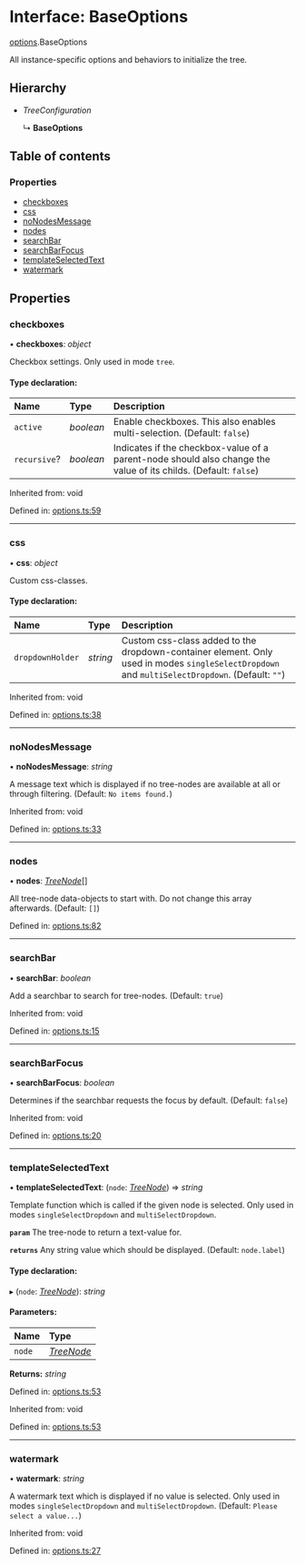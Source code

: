 # Interface: BaseOptions

[options](../modules/options.md).BaseOptions

All instance-specific options and behaviors to initialize the tree.

## Hierarchy

* *TreeConfiguration*

  ↳ **BaseOptions**

## Table of contents

### Properties

- [checkboxes](options.baseoptions.md#checkboxes)
- [css](options.baseoptions.md#css)
- [noNodesMessage](options.baseoptions.md#nonodesmessage)
- [nodes](options.baseoptions.md#nodes)
- [searchBar](options.baseoptions.md#searchbar)
- [searchBarFocus](options.baseoptions.md#searchbarfocus)
- [templateSelectedText](options.baseoptions.md#templateselectedtext)
- [watermark](options.baseoptions.md#watermark)

## Properties

### checkboxes

• **checkboxes**: *object*

Checkbox settings.
Only used in mode `tree`.

#### Type declaration:

Name | Type | Description |
:------ | :------ | :------ |
`active` | *boolean* | Enable checkboxes. This also enables multi-selection. (Default: `false`)   |
`recursive`? | *boolean* | Indicates if the checkbox-value of a parent-node should also change the value of its childs. (Default: `false`)   |

Inherited from: void

Defined in: [options.ts:59](https://github.com/ckotzbauer/simple-tree-component/blob/6c84b56/src/types/options.ts#L59)

___

### css

• **css**: *object*

Custom css-classes.

#### Type declaration:

Name | Type | Description |
:------ | :------ | :------ |
`dropdownHolder` | *string* | Custom css-class added to the dropdown-container element. Only used in modes `singleSelectDropdown` and `multiSelectDropdown`. (Default: `""`)   |

Inherited from: void

Defined in: [options.ts:38](https://github.com/ckotzbauer/simple-tree-component/blob/6c84b56/src/types/options.ts#L38)

___

### noNodesMessage

• **noNodesMessage**: *string*

A message text which is displayed if no tree-nodes are available at all or through filtering.
(Default: `No items found.`)

Inherited from: void

Defined in: [options.ts:33](https://github.com/ckotzbauer/simple-tree-component/blob/6c84b56/src/types/options.ts#L33)

___

### nodes

• **nodes**: [*TreeNode*](tree_node.treenode.md)[]

All tree-node data-objects to start with. Do not change this array afterwards.
(Default: `[]`)

Defined in: [options.ts:82](https://github.com/ckotzbauer/simple-tree-component/blob/6c84b56/src/types/options.ts#L82)

___

### searchBar

• **searchBar**: *boolean*

Add a searchbar to search for tree-nodes. (Default: `true`)

Inherited from: void

Defined in: [options.ts:15](https://github.com/ckotzbauer/simple-tree-component/blob/6c84b56/src/types/options.ts#L15)

___

### searchBarFocus

• **searchBarFocus**: *boolean*

Determines if the searchbar requests the focus by default. (Default: `false`)

Inherited from: void

Defined in: [options.ts:20](https://github.com/ckotzbauer/simple-tree-component/blob/6c84b56/src/types/options.ts#L20)

___

### templateSelectedText

• **templateSelectedText**: (`node`: [*TreeNode*](tree_node.treenode.md)) => *string*

Template function which is called if the given node is selected.
Only used in modes `singleSelectDropdown` and `multiSelectDropdown`.

**`param`** The tree-node to return a text-value for.

**`returns`** Any string value which should be displayed. (Default: `node.label`)

#### Type declaration:

▸ (`node`: [*TreeNode*](tree_node.treenode.md)): *string*

#### Parameters:

Name | Type |
:------ | :------ |
`node` | [*TreeNode*](tree_node.treenode.md) |

**Returns:** *string*

Defined in: [options.ts:53](https://github.com/ckotzbauer/simple-tree-component/blob/6c84b56/src/types/options.ts#L53)

Inherited from: void

Defined in: [options.ts:53](https://github.com/ckotzbauer/simple-tree-component/blob/6c84b56/src/types/options.ts#L53)

___

### watermark

• **watermark**: *string*

A watermark text which is displayed if no value is selected.
Only used in modes `singleSelectDropdown` and `multiSelectDropdown`.
(Default: `Please select a value...`)

Inherited from: void

Defined in: [options.ts:27](https://github.com/ckotzbauer/simple-tree-component/blob/6c84b56/src/types/options.ts#L27)
